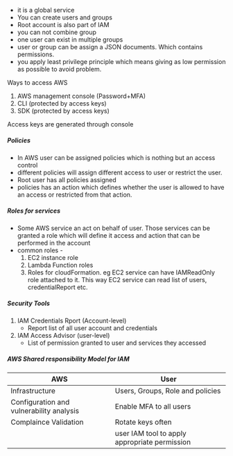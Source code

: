 
- it is a global service
- You can create users and groups
- Root account is also part of IAM
- you can not combine group
- one user can exist in multiple groups
- user or group can be assign a JSON documents. Which contains permissions.
-  you apply least privilege principle which means giving as low permission as possible to avoid problem.

 Ways to access AWS 
1. AWS management console (Password+MFA)
2. CLI (protected by access keys)
3. SDK (protected by access keys)

Access keys are generated through console
##### Policies 
- In AWS user can be assigned policies which is nothing but an access control
- different policies will assign different access to user or restrict the user.
- Root user has all policies assigned
- policies has an action which defines whether the user  is allowed to have an access or restricted from that action.

##### Roles for services
- Some AWS service an act on behalf of user. Those services can be granted a role which will define it access and action that can be performed in the account
- common roles - 
   1. EC2 instance role
   2. Lambda Function roles
   3. Roles for cloudFormation.
eg EC2 service can have IAMReadOnly role attached to it. This way EC2 service can read list of users, credentialReport etc.

##### Security Tools
1. IAM Credentials Rport (Account-level)
   - Report list of all user account and credentials
2. IAM Access Advisor (user-level)
   - List of permission granted to user and services they accessed
   
##### AWS Shared responsibility Model for IAM


| AWS                                      | User                                          |
| ---------------------------------------- | --------------------------------------------- |
| Infrastructure                           | Users, Groups, Role and policies              |
| Configuration and vulnerability analysis | Enable MFA to all users                       |
| Complaince Validation                    | Rotate keys often                             |
|                                          | user IAM tool to apply appropriate permission |





